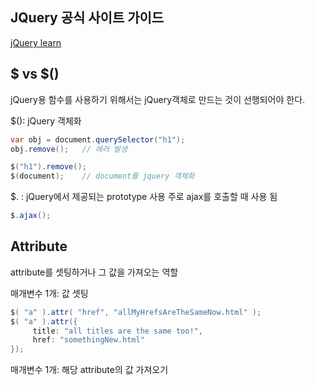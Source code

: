 ## JQuery 공식 사이트 가이드

[jQuery learn](https://learn.jquery.com/)

## $ vs $()

jQuery용 함수를 사용하기 위해서는 jQuery객체로 만드는 것이 선행되어야 한다.

$(): jQuery 객체화
```JAVA
var obj = document.querySelector("h1");
obj.remove();	// 에러 발생
```
```JAVA
$("h1").remove();
$(document);	// document를 jquery 객체화
```

$. : jQuery에서 제공되는 prototype 사용
주로 ajax를 호출할 때 사용 됨
```JAVA
$.ajax();
```

## Attribute
attribute를 셋팅하거나 그 값을 가져오는 역할

매개변수 1개: 값 셋팅
```JAVA
$( "a" ).attr( "href", "allMyHrefsAreTheSameNow.html" );
$( "a" ).attr({
	 title: "all titles are the same too!",
	 href: "somethingNew.html"
});
```

매개변수 1개: 해당 attribute의 값 가져오기




<!--stackedit_data:
eyJoaXN0b3J5IjpbLTIwMDk1MTA1OTldfQ==
-->